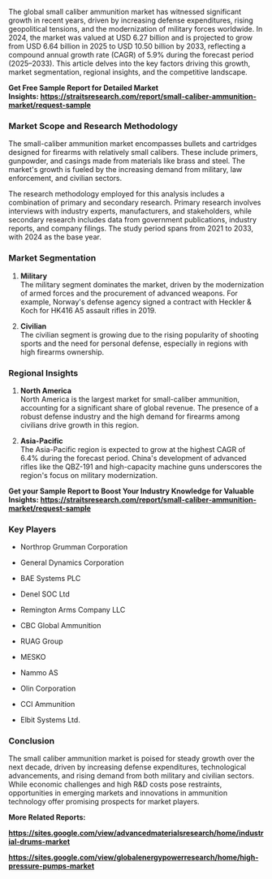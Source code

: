 <p>The global small caliber ammunition market has witnessed significant growth in recent years, driven by increasing defense expenditures, rising geopolitical tensions, and the modernization of military forces worldwide. In 2024, the market was valued at USD 6.27 billion and is projected to grow from USD 6.64 billion in 2025 to USD 10.50 billion by 2033, reflecting a compound annual growth rate (CAGR) of 5.9% during the forecast period (2025&ndash;2033). This article delves into the key factors driving this growth, market segmentation, regional insights, and the competitive landscape.</p>
<p><strong>Get Free Sample Report for Detailed Market Insights:&nbsp;<a href="https://straitsresearch.com/report/small-caliber-ammunition-market/request-sample">https://straitsresearch.com/report/small-caliber-ammunition-market/request-sample</a>&nbsp;</strong></p>
<h3><strong>Market Scope and Research Methodology</strong></h3>
<p>The small-caliber ammunition market encompasses bullets and cartridges designed for firearms with relatively small calibers. These include primers, gunpowder, and casings made from materials like brass and steel. The market's growth is fueled by the increasing demand from military, law enforcement, and civilian sectors.</p>
<p>The research methodology employed for this analysis includes a combination of primary and secondary research. Primary research involves interviews with industry experts, manufacturers, and stakeholders, while secondary research includes data from government publications, industry reports, and company filings. The study period spans from 2021 to 2033, with 2024 as the base year.</p>
<h3><strong>Market Segmentation</strong></h3>
<ol start="1">
<li>
<p><strong>Military</strong><br />The military segment dominates the market, driven by the modernization of armed forces and the procurement of advanced weapons. For example, Norway's defense agency signed a contract with Heckler &amp; Koch for HK416 A5 assault rifles in 2019.</p>
</li>
<li>
<p><strong>Civilian</strong><br />The civilian segment is growing due to the rising popularity of shooting sports and the need for personal defense, especially in regions with high firearms ownership.</p>
</li>
</ol>
<h3><strong>Regional Insights</strong></h3>
<ol start="1">
<li>
<p><strong>North America</strong><br />North America is the largest market for small-caliber ammunition, accounting for a significant share of global revenue. The presence of a robust defense industry and the high demand for firearms among civilians drive growth in this region.</p>
</li>
<li>
<p><strong>Asia-Pacific</strong><br />The Asia-Pacific region is expected to grow at the highest CAGR of 6.4% during the forecast period. China's development of advanced rifles like the QBZ-191 and high-capacity machine guns underscores the region's focus on military modernization.</p>
</li>
</ol>
<p><strong>Get your Sample Report to Boost Your Industry Knowledge for Valuable Insights:&nbsp;<a href="https://straitsresearch.com/report/small-caliber-ammunition-market/request-sample">https://straitsresearch.com/report/small-caliber-ammunition-market/request-sample</a>&nbsp;</strong></p>
<h3><strong>Key Players</strong></h3>
<ul>
<li>
<p>Northrop Grumman Corporation</p>
</li>
<li>
<p>General Dynamics Corporation</p>
</li>
<li>
<p>BAE Systems PLC</p>
</li>
<li>
<p>Denel SOC Ltd</p>
</li>
<li>
<p>Remington Arms Company LLC</p>
</li>
<li>
<p>CBC Global Ammunition</p>
</li>
<li>
<p>RUAG Group</p>
</li>
<li>
<p>MESKO</p>
</li>
<li>
<p>Nammo AS</p>
</li>
<li>
<p>Olin Corporation</p>
</li>
<li>
<p>CCI Ammunition</p>
</li>
<li>
<p>Elbit Systems Ltd.</p>
</li>
</ul>
<h3><strong>Conclusion</strong></h3>
<p>The small caliber ammunition market is poised for steady growth over the next decade, driven by increasing defense expenditures, technological advancements, and rising demand from both military and civilian sectors. While economic challenges and high R&amp;D costs pose restraints, opportunities in emerging markets and innovations in ammunition technology offer promising prospects for market players.</p>
<p><strong>More Related Reports:&nbsp;</strong></p>
<p><strong><a href="https://sites.google.com/view/advancedmaterialsresearch/home/industrial-drums-market">https://sites.google.com/view/advancedmaterialsresearch/home/industrial-drums-market</a></strong></p>
<p><strong><a href="https://sites.google.com/view/globalenergypowerresearch/home/high-pressure-pumps-market">https://sites.google.com/view/globalenergypowerresearch/home/high-pressure-pumps-market</a><br /></strong></p>
